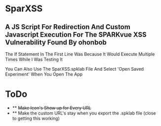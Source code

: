 # SparXSS

## A JS Script For Redirection And Custom Javascript Execution For The SPARKvue XSS Vulnerability Found By ohonbob

The If Statement In The First Line Was Because It Would Execute Multiple Times While I Was Testing It

You Can Also Use The SparXSS.spklab File And Select 'Open Saved Experiment' When You Open The App

# ToDo
- ** ~~Make Icon's Show up for Every URL~~
- ** Make the custom URL's stay when you export the .spklab file (close to getting this working)
